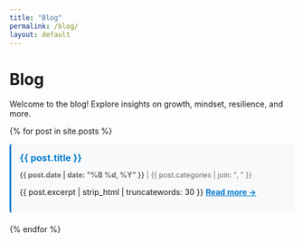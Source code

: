 ```yaml
---
title: "Blog"
permalink: /blog/
layout: default
---
```


# Blog  

Welcome to the blog! Explore insights on growth, mindset, resilience, and more.  

{% for post in site.posts %}
<div style="border-left: 3px solid #007ACC; padding: 15px; margin-bottom: 20px; background: #f8f9fa; border-radius: 5px;">
  <h3 style="margin: 0;"><a href="{{ post.url }}" style="color: #007ACC; text-decoration: none;">{{ post.title }}</a></h3>
  <p style="color: #666; font-size: 0.9em;"><strong>{{ post.date | date: "%B %d, %Y" }}</strong> | {{ post.categories | join: ", " }}</p>
  <p>{{ post.excerpt | strip_html | truncatewords: 30 }} <a href="{{ post.url }}" style="color: #007ACC; font-weight: bold;">Read more →</a></p>
</div>
{% endfor %}

